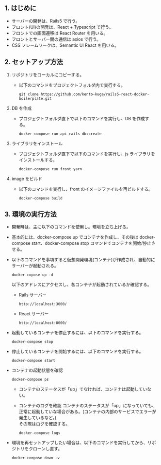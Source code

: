 ## 1. はじめに

- サーバーの開発は、Rails5 で行う。
- フロント(UI)の開発は、React + Typescript で行う。
- フロントでの画面遷移は React Router を用いる。
- フロントとサーバー間の通信は axios で行う。
- CSS フレームワークは、Semantic UI React を用いる。

## 2. セットアップ方法

1. リポジトリをローカルにコピーする。

   - 以下のコマンドをプロジェクトフォルダ内で実行する。

     ```
     git clone https://github.com/kento-kuga/rails5-react-docker-boilerplate.git
     ```

2. DB を作成

   - プロジェクトフォルダ直下で以下のコマンドを実行し、DB を作成する。
     ```
     docker-compose run api rails db:create
     ```

3. ライブラリをインストール

   - プロジェクトフォルダ直下で以下のコマンドを実行し、js ライブラリをインストールする。
     ```
     docker-compose run front yarn
     ```

4. image をビルド

   - 以下のコマンドを実行し、front のイメージファイルを再ビルドする。
     ```
     docker-compose build
     ```

## 3. 環境の実行方法

- 開発時は、主に以下のコマンドを使用し。環境を立ち上げる。
- 基本的には、docker-compose up でコンテナを作成し、その後は docker-compose start、docker-compose stop コマンドでコンテナを開始/停止させる。

- 以下のコマンドを事項すると仮想開発環境(コンテナ)が作成され、自動的にサーバーが起動される。

  ```
  docker-copose up -d
  ```

  以下のアドレスにアクセスし、各コンテナが起動されているか確認する。

  - Rails サーバー

    ```
    http://localhost:3000/
    ```

  - React サーバー
    ```
    http://localhost:8000/
    ```

- 起動しているコンテナを停止するには、以下のコマンドを実行する。

  ```
  docker-compose stop
  ```

- 停止しているコンテナを開始するには、以下のコマンドを実行する。

  ```
  docker-compose start
  ```

- コンテナの起動状態を確認

  ```
  docker-compose ps
  ```

  - コンテナのステータスが「up」でなければ、コンテナは起動していない。

  * コンテナのログを確認
    コンテナのステータスが「up」になっていても、正常に起動していな場合がある。(コンテナの内部のサービスでエラーが発生しているなど。)  
    その際はログを確認する。

    ```
    docker-compose logs
    ```

* 環境を再セットアップしたい場合は、以下のコマンドを実行してから、リポジトリをクローンし直す。
  ```
  docker-compose down -v
  ```
